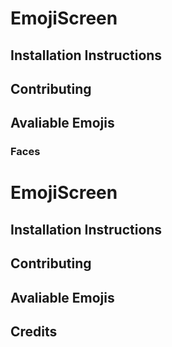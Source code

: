# EmojiScreen

## Installation Instructions

## Contributing

## Avaliable Emojis

### Faces

# EmojiScreen

## Installation Instructions

## Contributing

## Avaliable Emojis

## Credits

